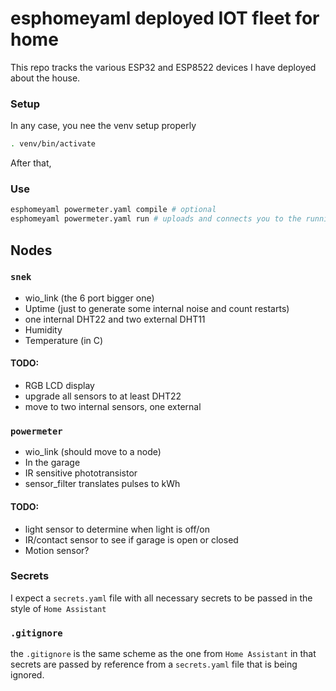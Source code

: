 # esphomeyaml deployed IOT fleet for home

This repo tracks the various ESP32 and ESP8522 devices I have deployed about the 
house.

### Setup
In any case, you nee the venv setup properly
```bash
. venv/bin/activate
```
After that,  

### Use
```bash
esphomeyaml powermeter.yaml compile # optional
esphomeyaml powermeter.yaml run # uploads and connects you to the running node
```

## Nodes

### `snek`
* wio_link (the 6 port bigger one)
* Uptime (just to generate some internal noise and count restarts)
* one internal DHT22 and two external DHT11
* Humidity 
* Temperature (in C)

#### TODO:
* RGB LCD display
* upgrade all sensors to at least DHT22
* move to two internal sensors, one external

### `powermeter`
* wio_link (should move to a node)
* In the garage
* IR sensitive phototransistor
* sensor_filter translates pulses to kWh

#### TODO:
* light sensor to determine when light is off/on
* IR/contact sensor to see if garage is open or closed
* Motion sensor?

### Secrets

I expect a `secrets.yaml` file with all necessary secrets to be passed in the 
style of `Home Assistant`

### `.gitignore`

the `.gitignore` is the same scheme as the one from `Home Assistant` in that secrets are 
passed by reference from a `secrets.yaml` file that is being ignored.